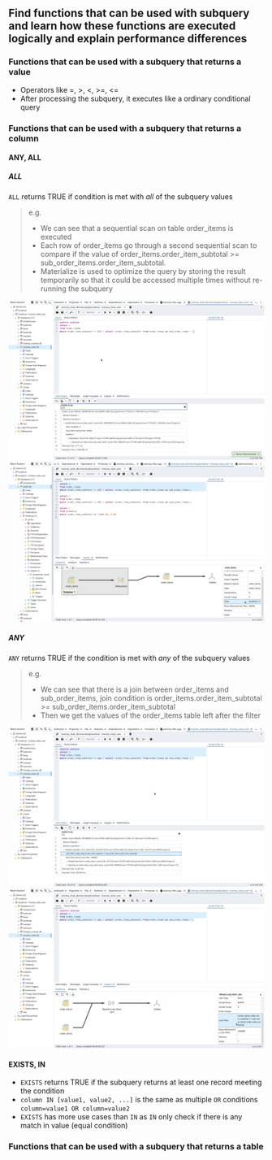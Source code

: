 ## Find functions that can be used with subquery and learn how these functions are executed logically and explain performance differences

### Functions that can be used with a subquery that returns a value
- Operators like =, >, <, >=, <=
- After processing the subquery, it executes like a ordinary conditional query
### Functions that can be used with a subquery that returns a column
#### ANY, ALL
##### ALL
`ALL` returns TRUE if condition is met with *all* of the subquery values
> e.g.
> - We can see that a sequential scan on table order_items is executed
> - Each row of order_items go through a second sequential scan to compare if the value of order_items.order_item_subtotal >= sub_order_items.order_item_subtotal. 
> - Materialize is used to optimize the query by storing the result temporarily so that it could be accessed multiple times without re-running the subquery

![](Pasted%20image%2020240701163440.png)
 ![](Pasted%20image%2020240701155639.png)
##### ANY
`ANY` returns TRUE if the condition is met with *any* of the subquery values
> e.g.
> - We can see that there is a join between order_items and sub_order_items, join condition is order_items.order_item_subtotal >= sub_order_items.order_item_subtotal
> - Then we get the values of the order_items table left after the filter

![](Pasted%20image%2020240701183741.png)
![](Pasted%20image%2020240701183019.png)
#### EXISTS, IN
- `EXISTS` returns TRUE if the subquery returns at least one record meeting the condition
- `column IN [value1, value2, ...]` is the same as multiple `OR` conditions `column=value1 OR column=value2` 
- `EXISTS` has more use cases than `IN` as `IN` only check if there is any match in value (equal condition)
### Functions that can be used with a subquery that returns a table